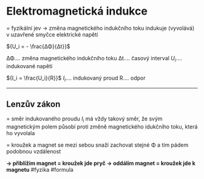 # Elektromagnetická indukce
= fyzikální jev -> změna magnetického indukčního toku indukuje (vyvolává) v uzavřené smyčce elektrické napětí

${U_i = - \frac{ΔΦ}{Δt}}$

ΔΦ.... změna magnetického indukčního toku
Δt.... časový interval
${U_i}$.... indukované napětí

${I_i = \frac{U_i}{R}}$
${I_i}$.... indukovaný proud
R.... odpor
****
## Lenzův zákon
= směr indukovaného proudu ${I_i}$  má vždy takový směr, že svým magnetickým polem působí proti změně magnetického idukčního toku, která ho vyvolala

= kroužek a magnet se mezi sebou snaží zachovat stejné Φ a tím pádem podobnou vzdálenost

**-> přiblížim magnet = kroužek jde pryč 
-> oddálím magnet = kroužek jde k magnetu**
#fyzika #formula 